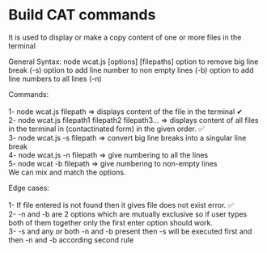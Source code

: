 # Build CAT commands


It is used to display or make a copy content of one or more files in the terminal 

General Syntax:
node wcat.js [options] [filepaths]
option to remove big line break (-s)
option to add line number to non empty lines (-b)
option to add line numbers to all lines (-n) 

Commands:
<br>
<br>1- node wcat.js filepath => displays content of the file in the terminal  ✔
<br>2- node wcat.js filepath1 filepath2 filepath3... => displays content of all files in the terminal in (contactinated form) in the given order. ✅ 
<br>3- node wcat.js -s filepath => convert big line breaks into a singular line break
<br>4- node wcat.js -n filepath => give numbering to all the lines
<br>5- node wcat -b filepath => give numbering to non-empty lines
<br>We can mix and match the options.

Edge cases:
<br>
<br>
1- If file entered is not found then it gives file does not exist error. ✅ <br>
2- -n and -b are 2 options which are mutually exclusive so if user types both of them together only the first enter option should work.<br>
3- -s and any or both -n and -b present then -s will be executed first and then -n and -b according second rule 